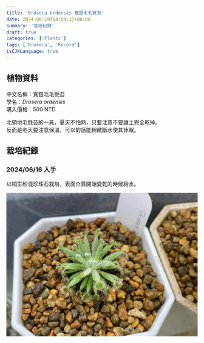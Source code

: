 ```yaml
---
title: 'Drosera ordensis 寬銀毛毛氈苔'
date: 2024-06-19T14:59:17+08:00
summary: '栽培紀錄'
draft: true
categories: ['Plants']
tags: ['Drosera', 'Record']
isCJKLanguage: true
---
```


## 植物資料

中文名稱：寬銀毛毛氈苔  
學名：*Drosera ordensis*  
購入價格：500 NTD

北領地毛氈苔的一員，夏天不怕熱，只要注意不要讓土完全乾掉。  
反而是冬天要注意保溫，可以的話能稍微斷水使其休眠。

## 栽培紀錄

### 2024/06/16 入手

以桐生砂混珍珠石栽培，表面介質開始變乾的時候給水。  

![2024-06-16](./images/2024-06-16.jpg)
